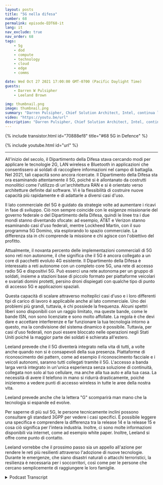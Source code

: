 ```yaml
---
layout: posts
title: "5G nella difesa"
number: 68
permalink: episode-EDT68-it
lang: it
nav_exclude: true
nav_order: 68
tags:
    - 5g
    - dod
    - compute
    - technology
    - cloud
    - edge
    - comms

date: Wed Oct 27 2021 17:00:00 GMT-0700 (Pacific Daylight Time)
guests:
    - Darren W Pulsipher
    - Leeland Brown

img: thumbnail.png
image: thumbnail.png
summary: "Darren Pulsipher, Chief Solution Architect, Intel, continua la sua discussione con Leeland Brown, Direttore Tecnico di 5G, Intel Federal, riguardo al passato, presente e futuro del 5G, con un'enfasi sul suo utilizzo con il Dipartimento della Difesa. Parte 2 di 2."
video: "https://youtu.be/url"
description: "Darren Pulsipher, Chief Solution Architect, Intel, continua la sua discussione con Leeland Brown, Direttore Tecnico di 5G, Intel Federal, riguardo al passato, presente e futuro del 5G, con un'enfasi sul suo utilizzo con il Dipartimento della Difesa. Parte 2 di 2."
---
```


<div>
{% include transistor.html id="70888ef8" title="#68 5G in Defence" %}

{% include youtube.html id="url" %}
</div>

---

All'inizio del secolo, il Dipartimento della Difesa stava cercando modi per applicare le tecnologie 2G, LAN wireless e Bluetooth in applicazioni che consentissero ai soldati di raccogliere informazioni nel campo di battaglia. Nel 2021, tali capacità sono ancora ricercate. Il Dipartimento della Difesa sta ora esaminando attentamente il 5G, poiché si è allontanato da costrutti monolitici come l'utilizzo di un'architettura RAN e si è orientato verso architetture definite dal software. Vi è la flessibilità di costruire nuove capacità più rapidamente e di adattarle a diversi casi d'uso.

Il lato commerciale del 5G è guidato da strategie volte ad aumentare i ricavi in fase di sviluppo. Ciò non sempre coincide con le esigenze missionarie del governo federale o del Dipartimento della Difesa, quindi le linee tra i due mondi stanno diventando sfocate: ad esempio, AT&T e Verizon stanno esaminando casi d'uso federali, mentre Lockheed Martin, con il suo programma 5G Domino, sta esplorando lo spazio commerciale. La differenza sta in chi comprende la missione e chi agisce con l'obiettivo del profitto.

Attualmente, il novanta percento delle implementazioni commerciali di 5G sono reti non autonome, il che significa che il 5G è ancora collegato a un core di pacchetti evoluto 4G esistente. Il Dipartimento della Difesa è interessato a reti autonome con un completo core 5G, una rete di accesso radio 5G e dispositivi 5G. Può esserci una rete autonoma per un gruppo di soldati, insieme a stazioni base di piccolo formato per piattaforme veicolari e svariati domini protetti, persino droni dispiegati con qualche tipo di punto di accesso 5G e applicazioni spaziali.

Questa capacità di scalare attraverso molteplici casi d'uso e i loro differenti tipi di carico di lavoro è applicabile anche al lato commerciale. Uno dei problemi più grandi, tuttavia, è chi possiede la frequenza. Alcuni spettri liberi sono disponibili con un raggio limitato, ma queste bande, come le bande ISN, non sono licenziate e sono molto affollate. La regola è che devi dare e accettare interferenze e far funzionare la tua tecnologia intorno a questo, ma la condivisione del sistema dinamico è possibile. Tuttavia, per casi d'uso federali, non puoi essere bloccato nelle operazioni negli Stati Uniti poiché la maggior parte dei soldati è schierata all'estero.

Leeland prevede che il 5G diventerà integrato nella vita di tutti, a volte anche quando non si è consapevoli della sua presenza. Piattaforme di riconoscimento dei pattern, come ad esempio il riconoscimento facciale e i veicoli autonomi, saranno tutti collegati tramite il 5G. L'accesso a banda larga verrà integrato in un'unica esperienza senza soluzione di continuità, collegata non solo al tuo cellulare, ma anche alla tua auto e alla tua casa. La necessità di avere il telefono in mano si ridurrà drasticamente, poiché inizieremo a vedere punti di accesso wireless in tutte le aree della nostra vita.

Leeland prevede anche che la lettera "G" scomparirà man mano che la tecnologia si espande ed evolve.

Per saperne di più sul 5G, le persone tecnicamente inclini possono consultare gli standard 3GPP per vedere i casi specifici. È possibile leggere una specifica e comprendere la differenza tra la release 14 e la release 15 e cosa ciò significa per l'intera industria. Inoltre, ci sono molte informazioni disponibili via internet, come ad esempio white paper. Inoltre, Leeland si offre come punto di contatto.

Leeland vorrebbe che il prossimo passo sia un appello all'azione per rendere le reti più resilienti attraverso l'adozione di nuove tecnologie. Durante le emergenze, che siano disastri naturali o attacchi terroristici, la resilienza è necessaria per i soccorritori, così come per le persone che cercano semplicemente di raggiungere le loro famiglie.



<details>
<summary> Podcast Transcript </summary>

<p></p>

</details>
